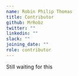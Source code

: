 ```yaml
---
name: Robin Philip Thomas
title: Contributor
github: MrRobz
twitter: ""
linkedin: ""
slack: ""
joining_date: ""
role: contributor
---
```


Still waiting for this

